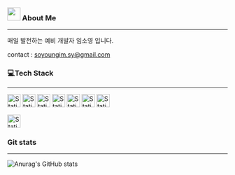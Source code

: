 ### <img src="https://notion-emojis.s3-us-west-2.amazonaws.com/prod/svg-twitter/1f647-1f3fc-200d-2640-fe0f.svg" style="height:30px;"> About Me
----------------------------------------------------------
매일 발전하는 예비 개발자 임소영 입니다.

contact : soyoungim.sy@gmail.com


<!--
**SOYOUNGdev/SOYOUNGdev** is a ✨ _special_ ✨ repository because its `README.md` (this file) appears on your GitHub profile.

Here are some ideas to get you started:

- 🔭 I’m currently working on ...
- 🌱 I’m currently learning ...
- 👯 I’m looking to collaborate on ...
- 🤔 I’m looking for help with ...
- 💬 Ask me about ...
- 📫 How to reach me: ...
- 😄 Pronouns: ...
- ⚡ Fun fact: ...
-->


### 💻Tech Stack
----------------------------------------------------------------

<img alt="Static Badge" src="https://img.shields.io/badge/JavaScript-black?logo=javascript&logoColor=%23F7DF1E" style="height:30px;">  <img alt="Static Badge" src="https://img.shields.io/badge/Java-%23F7DF1E" style="height:30px;"> <img alt="Static Badge" src="https://img.shields.io/badge/DBeaver-%23382923?logo=DBeaver&logoColor=white" style="height:30px;"> <img alt="Static Badge" src="https://img.shields.io/badge/HTML-%23E34F26?logo=HTML5&logoColor=white" style="height:30px;"> <img alt="Static Badge" src="https://img.shields.io/badge/CSS-%231572B6?logo=CSS3&logoColor=white" style="height:30px;"> <img alt="Static Badge" src="https://img.shields.io/badge/SPRING-%236DB33F?logo=Spring&logoColor=white" style="height:30px;"> <img alt="Static Badge" src="https://img.shields.io/badge/Git-%23F05032?logo=Git&logoColor=white" style="height:30px;">




<img alt="Static Badge" src="https://img.shields.io/badge/Python-%233776AB?logo=python&logoColor=yellow" style="height:30px;">

### Git stats
---------------------------------------------------------------------
![Anurag's GitHub stats](https://github-readme-stats.vercel.app/api?username=SOYOUNGdev&theme=dark&show_icons=true)



